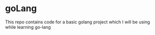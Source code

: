 # goLang
This repo contains code for a basic golang project which I will be using while learning go-lang
